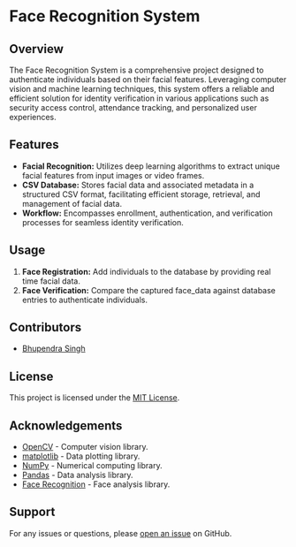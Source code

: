 # Face Recognition System

## Overview

The Face Recognition System is a comprehensive project designed to authenticate individuals based on their facial features. Leveraging computer vision and machine learning techniques, this system offers a reliable and efficient solution for identity verification in various applications such as security access control, attendance tracking, and personalized user experiences.

## Features

- **Facial Recognition:** Utilizes deep learning algorithms to extract unique facial features from input images or video frames.
- **CSV Database:** Stores facial data and associated metadata in a structured CSV format, facilitating efficient storage, retrieval, and management of facial data.
- **Workflow:** Encompasses enrollment, authentication, and verification processes for seamless identity verification.

## Usage

1. **Face Registration:** Add individuals to the database by providing real time facial data.
2. **Face Verification:** Compare the captured face_data against database entries to authenticate individuals.

## Contributors

- [Bhupendra Singh](https://github.com/your_username)


## License

This project is licensed under the [MIT License](LICENSE).

## Acknowledgements

- [OpenCV](https://opencv.org/) - Computer vision library.
- [matplotlib]((https://matplotlib.org/)) - Data plotting library.
- [NumPy](https://numpy.org/) - Numerical computing library.
- [Pandas](https://pandas.pydata.org/) - Data analysis library.
- [Face Recognition](https://pypi.org/project/face-recognition/#files) - Face analysis library.

## Support

For any issues or questions, please [open an issue](https://github.com/pharaoh77731/face-recognition/issues) on GitHub.
